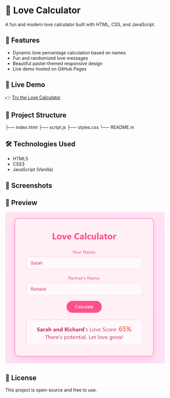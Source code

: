 # 💖 Love Calculator

A fun and modern love calculator built with HTML, CSS, and JavaScript.

## 🌟 Features
- Dynamic love percentage calculation based on names
- Fun and randomized love messages
- Beautiful pastel-themed responsive design
- Live demo hosted on GitHub Pages

## 🔗 Live Demo
👉 [Try the Love Calculator](https://ktsaneff.github.io/love-calculator/)

## 📁 Project Structure
├── index.html
├── script.js
├── styles.css
└── README.m


## 🛠️ Technologies Used
- HTML5
- CSS3
- JavaScript (Vanilla)

## 📸 Screenshots
## 📸 Preview

![Love Calculator Screenshot](assets/love-calculator-scr.png)

## 📄 License
This project is open-source and free to use.
